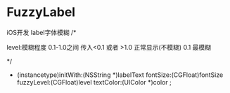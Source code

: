 # FuzzyLabel
iOS开发 label字体模糊
/*
 
 level:模糊程度 0.1-1.0之间 传入<0.1 或者 >1.0 正常显示(不模糊)
 0.1 最模糊
 
 */
- (instancetype)initWith:(NSString *)labelText fontSize:(CGFloat)fontSize fuzzyLevel:(CGFloat)level textColor:(UIColor *)color ;
